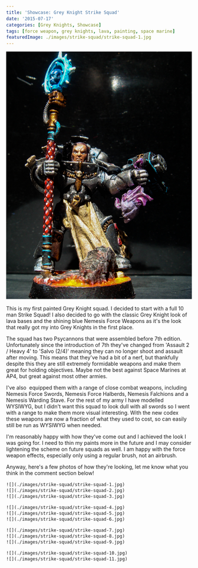 ```yaml
---
title: 'Showcase: Grey Knight Strike Squad'
date: '2015-07-17'
categories: [Grey Knights, Showcase]
tags: [force weapon, grey knights, lava, painting, space marine]
featuredImage: ./images/strike-squad/strike-squad-1.jpg
---
```


![Strike Squad 1](./images/strike-squad/strike-squad-1.jpg)

This is my first painted Grey Knight squad. I decided to start with a full 10 man Strike Squad! I also decided to go with the classic Grey Knight look of lava bases and the shining blue Nemesis Force Weapons as it's the look that really got my into Grey Knights in the first place.

The squad has two Psycannons that were assembled before 7th edition. Unfortunately since the introduction of 7th they've changed from 'Assault 2 / Heavy 4' to 'Salvo (2/4)' meaning they can no longer shoot and assault after moving. This means that they've had a bit of a nerf, but thankfully despite this they are still extremely formidable weapons and make them great for holding objectives. Maybe not the best against Space Marines at AP4, but great against most other armies.

I've also  equipped them with a range of close combat weapons, including Nemesis Force Swords, Nemesis Force Halberds, Nemesis Falchions and a Nemesis Warding Stave. For the rest of my army I have modelled WYSIWYG, but I didn't want this squad to look dull with all swords so I went with a range to make them more visual interesting. With the new codex these weapons are now a fraction of what they used to cost, so can easily still be run as WYSIWYG when needed.

I'm reasonably happy with how they've come out and I achieved the look I was going for. I need to thin my paints more in the future and I may consider lightening the scheme on future squads as well. I am happy with the force weapon effects, especially only using a regular brush, not an airbrush.

Anyway, here's a few photos of how they're looking, let me know what you think in the comment section below!

```grid|3
![](./images/strike-squad/strike-squad-1.jpg)
![](./images/strike-squad/strike-squad-2.jpg)
![](./images/strike-squad/strike-squad-3.jpg)
```

```grid|3
![](./images/strike-squad/strike-squad-4.jpg)
![](./images/strike-squad/strike-squad-5.jpg)
![](./images/strike-squad/strike-squad-6.jpg)
```

```grid|3
![](./images/strike-squad/strike-squad-7.jpg)
![](./images/strike-squad/strike-squad-8.jpg)
![](./images/strike-squad/strike-squad-9.jpg)
```

```grid|2
![](./images/strike-squad/strike-squad-10.jpg)
![](./images/strike-squad/strike-squad-11.jpg)
```
